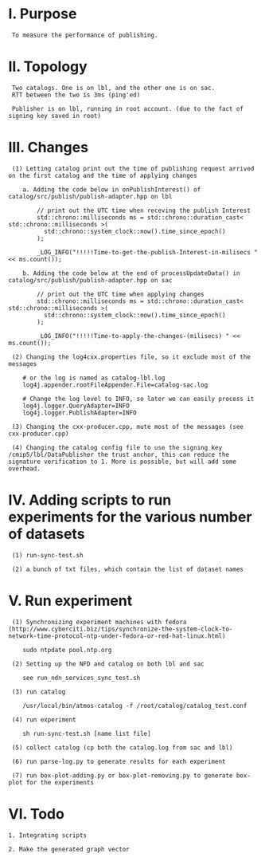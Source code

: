 I. Purpose
==========

     To measure the performance of publishing.


II. Topology
============

     Two catalogs. One is on lbl, and the other one is on sac.
     RTT between the two is 3ms (ping'ed)

     Publisher is on lbl, running in root account. (due to the fact of signing key saved in root)


III. Changes
============

     (1) Letting catalog print out the time of publishing request arrived on the first catalog and the time of applying changes

        a. Adding the code below in onPublishInterest() of catalog/src/publish/publish-adapter.hpp on lbl

            // print out the UTC time when receving the publish Interest
            std::chrono::milliseconds ms = std::chrono::duration_cast< std::chrono::milliseconds >(
              std::chrono::system_clock::now().time_since_epoch()
            );

            _LOG_INFO("!!!!!Time-to-get-the-publish-Interest-in-milisecs " << ms.count());

        b. Adding the code below at the end of processUpdateData() in catalog/src/publish/publish-adapter.hpp on sac

            // print out the UTC time when applying changes
            std::chrono::milliseconds ms = std::chrono::duration_cast< std::chrono::milliseconds >(
              std::chrono::system_clock::now().time_since_epoch()
            );

            _LOG_INFO("!!!!!Time-to-apply-the-changes-(milisecs) " << ms.count());

     (2) Changing the log4cxx.properties file, so it exclude most of the messages

        # or the log is named as catalog-lbl.log
        log4j.appender.rootFileAppender.File=catalog-sac.log
        
        # Change the log level to INFO, so later we can easily process it
        log4j.logger.QueryAdapter=INFO
        log4j.logger.PublishAdapter=INFO

     (3) Changing the cxx-producer.cpp, mute most of the messages (see cxx-producer.cpp)

     (4) Changing the catalog config file to use the signing key /cmip5/lbl/DataPublisher the trust anchor, this can reduce the signature verification to 1. More is possible, but will add some overhead.


IV. Adding scripts to run experiments for the various number of datasets
========================================================================

     (1) run-sync-test.sh

     (2) a bunch of txt files, which contain the list of dataset names


V. Run experiment
=================

     (1) Synchronizing experiment machines with fedora (http://www.cyberciti.biz/tips/synchronize-the-system-clock-to-network-time-protocol-ntp-under-fedora-or-red-hat-linux.html)

        sudo ntpdate pool.ntp.org

     (2) Setting up the NFD and catalog on both lbl and sac

        see run_ndn_services_sync_test.sh

     (3) run catalog

        /usr/local/bin/atmos-catalog -f /root/catalog/catalog_test.conf

     (4) run experiment

        sh run-sync-test.sh [name list file]

     (5) collect catalog (cp both the catalog.log from sac and lbl)

     (6) run parse-log.py to generate results for each experiment

     (7) run box-plot-adding.py or box-plot-removing.py to generate box-plot for the experiments


VI. Todo
========

    1. Integrating scripts

    2. Make the generated graph vector
